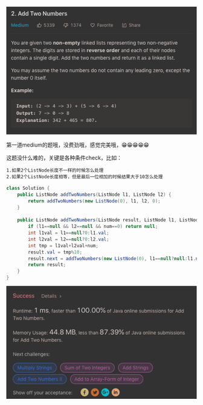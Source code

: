 ![GitHub Logo](/image/2.1.png)

第一道medium的题哦，没费劲哦，感觉完美哦，😁😁😁😁😁

这题没什么难的，关键是各种条件check，比如：
    
    1.如果2个ListNode长度不一样的时候怎么处理
    2.如果2个ListNode长度相等，但是最后一位相加的时候结果大于10怎么处理

```java
class Solution {
    public ListNode addTwoNumbers(ListNode l1, ListNode l2) {
        return addTwoNumbers(new ListNode(0), l1, l2, 0);
    }
    
    public ListNode addTwoNumbers(ListNode result, ListNode l1, ListNode l2, int num) {
        if (l1==null && l2==null && num==0) return null;
        int l1val = l1==null?0:l1.val;
        int l2val = l2==null?0:l2.val;
        int tmp = l1val+l2val+num;
        result.val = tmp%10;
        result.next = addTwoNumbers(new ListNode(0), l1==null?null:l1.next, l2==null?null:l2.next, tmp>=10?1:0);
        return result;
    }
}
```

![GitHub Logo](/image/2.2.png)